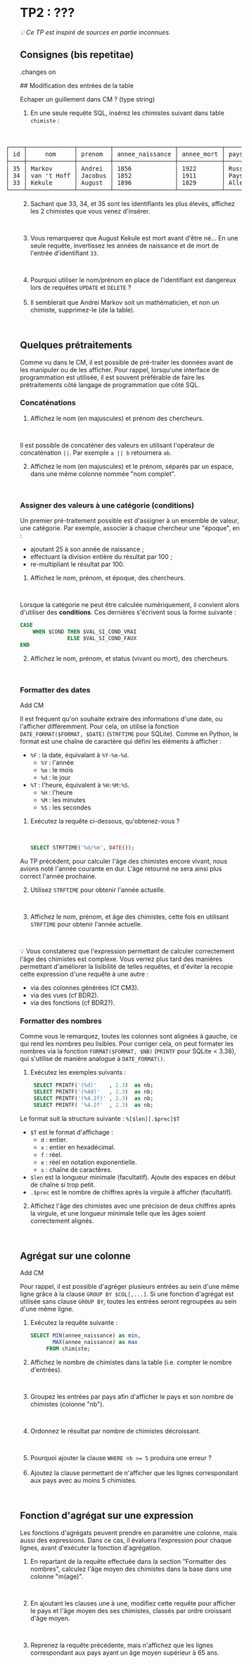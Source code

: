 <!DOCTYPE html>
<html>
    <head>
        <title>TP2 (BDR1)</title>
        <link rel="stylesheet" href="./index.css">
        <script type="module" src="./index.js" defer></script>
    </head>
    <body>
        <header></header>
        <main>

# TP2 : ???

*💡 Ce TP est inspiré de sources en partie inconnues.*

## Consignes (bis repetitae)


.changes on

## Modification des entrées de la table

<todo>Echaper un guillement dans CM ? (type string)</todo>

1. En une seule requête SQL, insérez les chimistes suivant dans table `chimiste` :
   <pre lang="sql" contenteditable></pre>
<pre style="margin-left: -3em; padding: 0; padding-left: 8px; font-size: 0.85rem; line-height: calc( 1.2 * 0.85rem)">┌────┬─────────────┬─────────┬─────────────────┬────────────┬────────────────┐
│ id │     nom     │ prenom  │ annee_naissance │ annee_mort │ pays_naissance │
├────┼─────────────┼─────────┼─────────────────┼────────────┼────────────────┤
│ 35 │ Markov      │ Andrei  │ 1856            │ 1922       │ Russie         │
│ 34 │ van 't Hoff │ Jacobus │ 1852            │ 1911       │ Pays-Bas       │
│ 33 │ Kekule      │ August  │ 1896            │ 1829       │ Allemagne      │
└────┴─────────────┴─────────┴─────────────────┴────────────┴────────────────┘</pre>
2. Sachant que 33, 34, et 35 sont les identifiants les plus élevés, affichez les 2 chimistes que vous venez d'insérer.
   <pre lang="sql" contenteditable></pre>
3. Vous remarquerez que August Kekule est mort avant d'être né... En une seule requête, invertissez les années de naissance et de mort de l'entrée d'identifiant `33`.
   <pre lang="sql" contenteditable></pre>
1. Pourquoi utiliser le nom/prénom en place de l'identifiant est dangereux lors de requêtes `UPDATE` et `DELETE` ?
   <div contenteditable></div>
1. Il semblerait que Andrei Markov soit un mathématicien, et non un chimiste, supprimez-le (de la table).
   <pre lang="sql" contenteditable></pre>

## Quelques prétraitements

Comme vu dans le CM, il est possible de pré-traiter les données avant de les manipuler ou de les afficher. Pour rappel, lorsqu'une interface de programmation est utilisée, il est souvent préférable de faire les prétraitements côté langage de programmation que côté SQL.

### Concaténations

1. Affichez le nom (en majuscules) et prénom des chercheurs.
   <pre lang="sql" contenteditable></pre>

Il est possible de concaténer des valeurs en utilisant l'opérateur de concaténation `||`. Par exemple `a || b` retournera `ab`.

2. Affichez le nom (en majuscules) et le prénom, séparés par un espace, dans une même colonne nommée "nom complet".
   <pre lang="sql" contenteditable></pre>

### Assigner des valeurs à une catégorie (conditions)

Un premier pré-traitement possible est d'assigner à un ensemble de valeur, une catégorie. Par exemple, associer à chaque chercheur une "époque", en :
- ajoutant 25 à son année de naissance ;
- effectuant la division entière du résultat par 100 ;
- re-multipliant le résultat par 100.

1. Affichez le nom, prénom, et époque, des chercheurs.
   <pre lang="sql" contenteditable></pre>

Lorsque la catégorie ne peut être calculée numériquement, il convient alors d'utiliser des **conditions**. Ces dernières s'écrivent sous la forme suivante :

```sql
CASE
    WHEN $COND THEN $VAL_SI_COND_VRAI
               ELSE $VAL_SI_COND_FAUX
END
```

2. Affichez le nom, prénom, et status (vivant ou mort), des chercheurs.
   <pre lang="sql" contenteditable></pre>

### Formatter des dates

<todo>Add CM</todo>

Il est fréquent qu'on souhaite extraire des informations d'une date, ou l'afficher différemment. Pour cela, on utilise la fonction `DATE_FORMAT($FORMAT, $DATE)` (`STRFTIME` pour SQLite). Comme en Python, le format est une chaîne de caractère qui défini les éléments à afficher :
- `%F` : la date, équivalant à `%Y-%m-%d`.
    - `%Y` : l'année
    - `%m` : le mois
    - `%d` : le jour
- `%T` : l'heure, équivalent à `%H:%M:%S`.
    - `%H` : l'heure
    - `%M` : les minutes
    - `%S` : les secondes

1. Exécutez la requête ci-dessous, qu'obtenez-vous ?
   <div contenteditable></div>

   ```sql
   SELECT STRFTIME('%d/%m', DATE());
   ```

Au TP précédent, pour calculer l'âge des chimistes encore vivant, nous avions noté l'année courante en dur. L'âge retourné ne sera ainsi plus correct l'année prochaine.

2. Utilisez `STRFTIME` pour obtenir l'année actuelle.
   <pre lang="sql" contenteditable></pre>
2. Affichez le nom, prénom, et âge des chimistes, cette fois en utilisant `STRFTIME` pour obtenir l'année actuelle.
   <pre lang="sql" contenteditable></pre>

💡 Vous constaterez que l'expression permettant de calculer correctement l'âge des chimistes est complexe. Vous verrez plus tard des manières permettant d'améliorer la lisibilité de telles requêtes, et d'éviter la recopie cette expression d'une requête à une autre :
- via des colonnes générées (Cf CM3).
- via des vues (cf BDR2).
- via des fonctions (cf BDR2?).

### Formatter des nombres

Comme vous le remarquez, toutes les colonnes sont alignées à gauche, ce qui rend les nombres peu lisibles. Pour corriger cela, on peut formater les nombres via la fonction `FORMAT($FORMAT, $NB)` (`PRINTF` pour SQLite < 3.38), qui s'utilise de manière analogue à `DATE_FORMAT()`.

1. Exécutez les exemples suivants :
   ```sql
    SELECT PRINTF('(%d)'    , 2.3)  as nb;
    SELECT PRINTF('(%4d)'   , 2.3)  as nb;
    SELECT PRINTF('(%4.2f)' , 2.3)  as nb;
    SELECT PRINTF( '%4.2f'  , 2.3)  as nb;
   ```

Le format suit la structure suivante : `%[$len][.$prec]$T`
- `$T` est le format d'affichage :
  - `d` : entier.
  - `x` : entier en hexadécimal.
  - `f` : réel.
  - `e` : réel en notation exponentielle.
  - `s` : chaîne de caractères.
- `$len` est la longueur minimale (facultatif). Ajoute des espaces en début de chaîne si trop petit.
- `.$prec` est le nombre de chiffres après la virgule à afficher (facultatif).

2. Affichez l'âge des chimistes avec une précision de deux chiffres après la virgule, et une longueur minimale telle que les âges soient correctement alignés.
   <pre lang="sql" contenteditable></pre>

## Agrégat sur une colonne

<todo>Add CM</todo>

Pour rappel, il est possible d'agréger plusieurs entrées au sein d'une même ligne grâce à la clause `GROUP BY $COL[,...]`. Si une fonction d'agrégat est utilisée sans clause `GROUP BY`, toutes les entrées seront regroupées au sein d'une même ligne.

1. Exécutez la requête suivante :
   ```sql
   SELECT MIN(annee_naissance) as min,
          MAX(annee_naissance) as max
        FROM chimiste;
   ```
1. Affichez le nombre de chimistes dans la table (i.e. compter le nombre d'entrées).
   <pre lang="sql" contenteditable></pre>
1. Groupez les entrées par pays afin d'afficher le pays et son nombre de chimistes (colonne "nb").
   <pre lang="sql" contenteditable></pre>
1. Ordonnez le résultat par nombre de chimistes décroissant.
   <pre lang="sql" contenteditable></pre>
1. Pourquoi ajouter la clause `WHERE nb >= 5` produira une erreur ?
   <div contenteditable></div>
1. Ajoutez la clause permettant de n'afficher que les lignes correspondant aux pays avec au moins 5 chimistes.
   <pre lang="sql" contenteditable></pre>

## Fonction d'agrégat sur une expression

Les fonctions d'agrégats peuvent prendre en paramètre une colonne, mais aussi des expressions. Dans ce cas, il évaluera l'expression pour chaque lignes, avant d'exécuter la fonction d'agrégation.

1. En repartant de la requête effectuée dans la section "Formatter des nombres", calculez l'âge moyen des chimistes dans la base dans une colonne "m(age)".
   <pre lang="sql" contenteditable></pre>
2. En ajoutant les clauses une à une, modifiez cette requête pour afficher le pays et l'âge moyen des ses chimistes, classés par ordre croissant d'âge moyen.
   <pre lang="sql" contenteditable></pre>
3. Reprenez la requête précédente, mais n'affichez que les lignes correspondant aux pays ayant un âge moyen supérieur à 65 ans.
   <pre lang="sql" contenteditable></pre>

</main>
    </body>
</html>